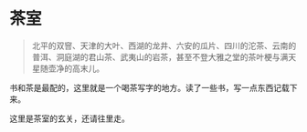 # 茶室

>北平的双窨、天津的大叶、西湖的龙井、六安的瓜片、四川的沱茶、云南的普洱、洞庭湖的君山茶、武夷山的岩茶，甚至不登大雅之堂的茶叶梗与满天星随壶净的高末儿。

书和茶是最配的，这里就是一个喝茶写字的地方。读了一些书，写一点东西记载下来。

这里是茶室的玄关，还请往里走。

